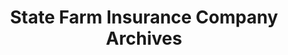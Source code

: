 ---
layout: repo
title: "State Farm Insurance Company Archives"
id: 15289
permalink: repos/15289/
---